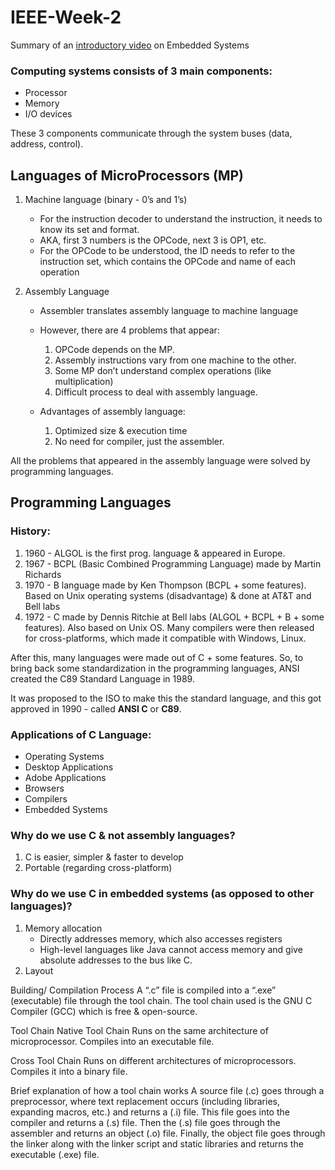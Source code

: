 # IEEE-Week-2
Summary of an [introductory video](https://www.youtube.com/watch?v=bCSeXFRBhLg&t=5s) on Embedded Systems

### Computing systems consists of 3 main components:
- Processor
- Memory
- I/O devices

These 3 components communicate through the system buses (data, address, control).

## Languages of MicroProcessors (MP)
1. Machine language (binary - 0’s and 1’s)
   
     -  For the instruction decoder to understand the instruction, it needs to know its set and format.
     -  AKA, first 3 numbers is the OPCode, next 3 is OP1, etc.
     -  For the OPCode to be understood, the ID needs to refer to the instruction set, which contains the OPCode and name of each operation

3. Assembly Language
    - Assembler translates assembly language to machine language
    - However, there are 4 problems that appear:
      
      1. OPCode depends on the MP.
      2. Assembly instructions vary from one machine to the other.
      3. Some MP don’t understand complex operations (like multiplication)
      4. Difficult process to deal with assembly language.

   - Advantages of assembly language:
     1. Optimized size & execution time
     2. No need for compiler, just the assembler.

All the problems that appeared in the assembly language were solved by programming languages.

## Programming Languages
### History:
1. 1960 - ALGOL is the first prog. language & appeared in Europe.
2. 1967 - BCPL (Basic Combined Programming Language) made by Martin Richards
3. 1970 - B language made by Ken Thompson (BCPL + some features). Based on Unix operating systems (disadvantage) & done at AT&T and Bell labs
4. 1972 - C made by Dennis Ritchie at Bell labs (ALGOL + BCPL + B + some features). Also based on Unix OS. Many compilers were then released for cross-platforms, which made it compatible with Windows, Linux.

After this, many languages were made out of C + some features. So, to bring back some standardization in the programming languages, ANSI created the C89 Standard Language in 1989.

It was proposed to the ISO to make this the standard language, and this got approved in 1990 - called **ANSI C** or **C89**.


### Applications of C Language:
- Operating Systems
- Desktop Applications
- Adobe Applications
- Browsers
- Compilers
- Embedded Systems

### Why do we use C & not assembly languages?
1. C is easier, simpler & faster to develop
2. Portable (regarding cross-platform)

### Why do we use C in embedded systems (as opposed to other languages)?
1. Memory allocation
   - Directly addresses memory, which also accesses registers
   - High-level languages like Java cannot access memory and give absolute addresses to the bus like C.
2. Layout

Building/ Compilation Process
A “.c” file is compiled into a “.exe” (executable) file through the tool chain.
The tool chain used is the GNU C Compiler (GCC) which is free & open-source.

Tool Chain
Native Tool Chain
Runs on the same architecture of microprocessor.
Compiles into an executable file.

Cross Tool Chain
Runs on different architectures of microprocessors.
Compiles it into a binary file.

Brief explanation of how a tool chain works
A source file (.c) goes through a preprocessor, where text replacement occurs (including libraries, expanding macros, etc.) and returns a (.i) file.
This file goes into the compiler and returns a (.s) file.
Then the (.s) file goes through the assembler and returns an object (.o) file.
Finally, the object file goes through the linker along with the linker script and static libraries and returns the executable (.exe) file.


